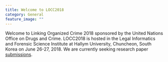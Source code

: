 ```yaml
---
title: Welcome to LOCC2018
category: General
feature_image: ""
---
```


Welcome to Linking Organized Crime 2018 sponsored by the United Nations Office on Drugs and Crime.
LOCC2018 is hosted in the Legal Informatics and Forensic Science Institute at Hallym University, Chuncheon, South Korea
on June 26-27, 2018. We are currently seeking research paper [submissions](locc.dfir.science/submit/).

<!-- more -->
